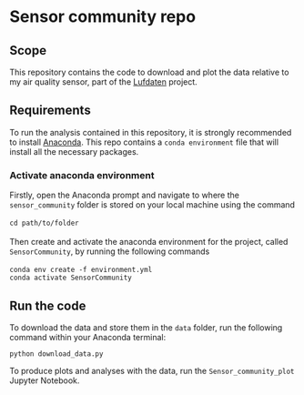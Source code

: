 # Sensor community repo

## Scope

This repository contains the code to download and plot the data relative to my air quality sensor, part of the [Lufdaten](https://maps.sensor.community/#2/0.0/0.0) project. 

## Requirements

To run the analysis contained in this repository, it is strongly recommended to install [Anaconda](https://www.anaconda.com/products/individual). This repo contains a `conda environment` file that will install all the necessary packages.  

### Activate anaconda environment
Firstly, open the Anaconda prompt and navigate to where the `sensor_community` folder is stored on your local machine using the command\
\
`cd path/to/folder`\
\
Then create and activate the anaconda environment for the project, called `SensorCommunity`, by running the following commands\
\
`conda env create -f environment.yml` \
`conda activate SensorCommunity`

## Run the code

To download the data and store them in the `data` folder, run the following command within your Anaconda terminal: 

`python download_data.py`

To produce plots and analyses with the data, run the `Sensor_community_plot` Jupyter Notebook. 
